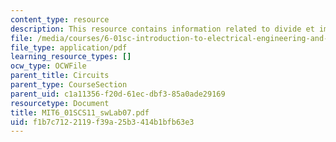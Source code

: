 ```yaml
---
content_type: resource
description: This resource contains information related to divide et impera.
file: /media/courses/6-01sc-introduction-to-electrical-engineering-and-computer-science-i-spring-2011/f1b7c7122119f39a25b3414b1bfb63e3_MIT6_01SCS11_swLab07.pdf
file_type: application/pdf
learning_resource_types: []
ocw_type: OCWFile
parent_title: Circuits
parent_type: CourseSection
parent_uid: c1a11356-f20d-61ec-dbf3-85a0ade29169
resourcetype: Document
title: MIT6_01SCS11_swLab07.pdf
uid: f1b7c712-2119-f39a-25b3-414b1bfb63e3
---
```

